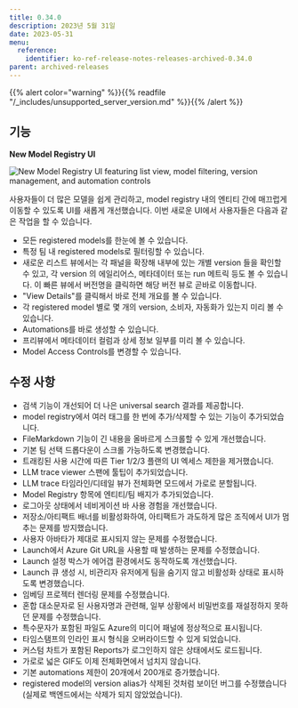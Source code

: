 ```yaml
---
title: 0.34.0
description: 2023년 5월 31일
date: 2023-05-31
menu:
  reference:
    identifier: ko-ref-release-notes-releases-archived-0.34.0
parent: archived-releases
---
```


{{% alert color="warning" %}}{{% readfile "/_includes/unsupported_server_version.md" %}}{{% /alert %}}

## 기능

**********New Model Registry UI**********

![New Model Registry UI featuring list view, model filtering, version management, and automation controls](https://github.com/wandb/server/assets/97066933/3fedbdb8-aa79-4fb6-aab8-bddd8899e8dc)

사용자들이 더 많은 모델을 쉽게 관리하고, model registry 내의 엔티티 간에 매끄럽게 이동할 수 있도록 UI를 새롭게 개선했습니다. 이번 새로운 UI에서 사용자들은 다음과 같은 작업을 할 수 있습니다.

- 모든 registered models를 한눈에 볼 수 있습니다.
- 특정 팀 내 registered models로 필터링할 수 있습니다.
- 새로운 리스트 뷰에서는 각 패널을 확장해 내부에 있는 개별 version 들을 확인할 수 있고, 각 version 의 에일리어스, 메타데이터 또는 run 메트릭 등도 볼 수 있습니다. 이 빠른 뷰에서 버전명을 클릭하면 해당 버전 뷰로 곧바로 이동합니다.
- "View Details"를 클릭해서 바로 전체 개요를 볼 수 있습니다.
- 각 registered model 별로 몇 개의 version, 소비자, 자동화가 있는지 미리 볼 수 있습니다.
- Automations를 바로 생성할 수 있습니다.
- 프리뷰에서 메타데이터 컬럼과 상세 정보 일부를 미리 볼 수 있습니다.
- Model Access Controls를 변경할 수 있습니다.

## 수정 사항

- 검색 기능이 개선되어 더 나은 universal search 결과를 제공합니다.
- model registry에서 여러 태그를 한 번에 추가/삭제할 수 있는 기능이 추가되었습니다.
- FileMarkdown 기능이 긴 내용을 올바르게 스크롤할 수 있게 개선했습니다.
- 기본 팀 선택 드롭다운이 스크롤 가능하도록 변경했습니다.
- 트래킹된 사용 시간에 따른 Tier 1/2/3 플랜의 UI 엑세스 제한을 제거했습니다.
- LLM trace viewer 스팬에 툴팁이 추가되었습니다.
- LLM trace 타임라인/디테일 뷰가 전체화면 모드에서 가로로 분할됩니다.
- Model Registry 항목에 엔티티/팀 배지가 추가되었습니다.
- 로그아웃 상태에서 네비게이션 바 사용 경험을 개선했습니다.
- 저장소/아티팩트 배너를 비활성화하여, 아티팩트가 과도하게 많은 조직에서 UI가 멈추는 문제를 방지했습니다.
- 사용자 아바타가 제대로 표시되지 않는 문제를 수정했습니다.
- Launch에서 Azure Git URL을 사용할 때 발생하는 문제를 수정했습니다.
- Launch 설정 박스가 에어갭 환경에서도 동작하도록 개선했습니다.
- Launch 큐 생성 시, 비관리자 유저에게 팀을 숨기지 않고 비활성화 상태로 표시하도록 변경했습니다.
- 임베딩 프로젝터 렌더링 문제를 수정했습니다.
- 혼합 대소문자로 된 사용자명과 관련해, 일부 상황에서 비밀번호를 재설정하지 못하던 문제를 수정했습니다.
- 특수문자가 포함된 파일도 Azure의 미디어 패널에 정상적으로 표시됩니다.
- 타임스탬프의 인라인 표시 형식을 오버라이드할 수 있게 되었습니다.
- 커스텀 차트가 포함된 Reports가 로그인하지 않은 상태에서도 로드됩니다.
- 가로로 넓은 GIF도 이제 전체화면에서 넘치지 않습니다.
- 기본 automations 제한이 20개에서 200개로 증가했습니다.
- registered model의 version alias가 삭제된 것처럼 보이던 버그를 수정했습니다 (실제로 백엔드에서는 삭제가 되지 않았었습니다).